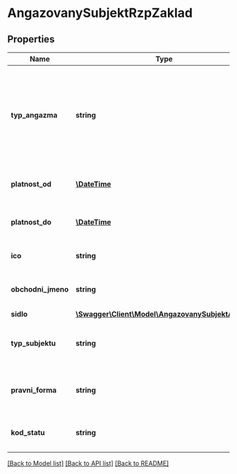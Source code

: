 # AngazovanySubjektRzpZaklad

## Properties
Name | Type | Description | Notes
------------ | ------------- | ------------- | -------------
**typ_angazma** | **string** | Typ angažmá osoby u subjektu ve zdroji RŽP (Registr živnostenského podnikání) - kód (ciselnikKod: TypAngazma, zdroj: rzp) | [optional] 
**platnost_od** | [**\DateTime**](\DateTime.md) | Platnost angažmá subjektu od data | [optional] 
**platnost_do** | [**\DateTime**](\DateTime.md) | Platnost angažmá subjektu do data | [optional] 
**ico** | **string** | Ičo angažovaného subjektu | [optional] 
**obchodni_jmeno** | **string** | obchodní jméno angažovaného subjektu | [optional] 
**sidlo** | [**\Swagger\Client\Model\AngazovanySubjektAdresa**](AngazovanySubjektAdresa.md) |  | [optional] 
**typ_subjektu** | **string** | Typ subjektu - kód (ciselnikKod: TypSubjektu, zdroj: rzp) | [optional] 
**pravni_forma** | **string** | Právní forma - kód (ciselnikKod: PravniForma, zdroj:com, res) | [optional] 
**kod_statu** | **string** | Kód státu (ciselnikKod: Stat, zdroj:com) | [optional] 

[[Back to Model list]](../../README.md#documentation-for-models) [[Back to API list]](../../README.md#documentation-for-api-endpoints) [[Back to README]](../../README.md)

